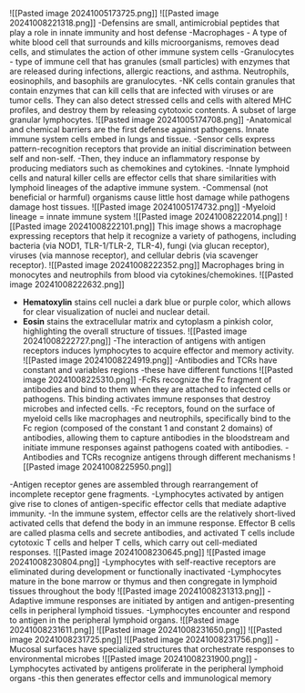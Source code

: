 ![[Pasted image 20241005173725.png]]
![[Pasted image 20241008221318.png]]
-Defensins are small, antimicrobial peptides that play a role in innate immunity and host defense
-Macrophages - A type of white blood cell that surrounds and kills microorganisms, removes dead cells, and stimulates the action of other immune system cells
-Granulocytes - type of immune cell that has granules (small particles) with enzymes that are released during infections, allergic reactions, and asthma. Neutrophils, eosinophils, and basophils are granulocytes. 
-NK cells contain granules that contain enzymes that can kill cells that are infected with viruses or are tumor cells. They can also detect stressed cells and cells with altered MHC profiles, and destroy them by releasing cytotoxic contents. A subset of large granular lymphocytes.
![[Pasted image 20241005174708.png]]
-Anatomical and chemical barriers are the first defense against pathogens. Innate immune system cells embed in lungs and tissue. 
-Sensor cells express pattern-recognition receptors that provide an initial discrimination between self and non-self.
	-Then, they induce an inflammatory response by producing mediators such as chemokines and cytokines.
-Innate lymphoid cells and natural killer cells are effector cells that share similarities with lymphoid lineages of the adaptive immune system. 
-Commensal (not beneficial or harmful) organisms cause little host damage while pathogens damage host tissues. 
![[Pasted image 20241005174732.png]]
-Myeloid lineage = innate immune system
![[Pasted image 20241008222014.png]]
![[Pasted image 20241008222101.png]]
This image shows a macrophage expressing receptors that help it recognize a variety of pathogens, including bacteria (via NOD1, TLR-1/TLR-2, TLR-4), fungi (via glucan receptor), viruses (via mannose receptor), and cellular debris (via scavenger receptor).
![[Pasted image 20241008222352.png]]
Macrophages bring in monocytes and neutrophils from blood via cytokines/chemokines.
![[Pasted image 20241008222632.png]]
- **Hematoxylin** stains cell nuclei a dark blue or purple color, which allows for clear visualization of nuclei and nuclear detail.
- **Eosin** stains the extracellular matrix and cytoplasm a pinkish color, highlighting the overall structure of tissues.
![[Pasted image 20241008222727.png]]
-The interaction of antigens with antigen receptors induces lymphocytes to acquire effector and memory activity. 
![[Pasted image 20241008224919.png]]
-Antibodies and TCRs have constant and variables regions
	-these have different functions
![[Pasted image 20241008225310.png]]
-FcRs recognize the Fc fragment of antibodies and bind to them when they are attached to infected cells or pathogens. This binding activates immune responses that destroy microbes and infected cells.
-Fc receptors, found on the surface of myeloid cells like macrophages and neutrophils, specifically bind to the Fc region (composed of the constant 1 and constant 2 domains) of antibodies, allowing them to capture antibodies in the bloodstream and initiate immune responses against pathogens coated with antibodies.
-Antibodies and TCRs recognize antigens through different mechanisms
![[Pasted image 20241008225950.png]]

-Antigen receptor genes are assembled through rearrangement of incomplete receptor gene fragments.
-Lymphocytes activated by antigen give rise to clones of antigen-specific effector cells that mediate adaptive immunity. 
	-In the immune system, effector cells are the relatively short-lived activated cells that defend the body in an immune response. Effector B cells are called plasma cells and secrete antibodies, and activated T cells include cytotoxic T cells and helper T cells, which carry out cell-mediated responses.
![[Pasted image 20241008230645.png]]
![[Pasted image 20241008230804.png]]
-Lymphocytes with self-reactive receptors are eliminated during development or functionally inactivated
-Lymphocytes mature in the bone marrow or thymus and then congregate in lymphoid tissues throughout the body
![[Pasted image 20241008231313.png]]
-Adaptive immune responses are initiated by antigen and antigen-presenting cells in peripheral lymphoid tissues.
-Lymphocytes encounter and respond to antigen in the peripheral lymphoid organs.
![[Pasted image 20241008231611.png]]
![[Pasted image 20241008231650.png]]
![[Pasted image 20241008231725.png]]
![[Pasted image 20241008231756.png]]
-Mucosal surfaces have specialized structures that orchestrate responses to environmental microbes 
![[Pasted image 20241008231900.png]]
-Lymphocytes activated by antigens proliferate in the peripheral lymphoid organs
	-this then generates effector cells and immunological memory

